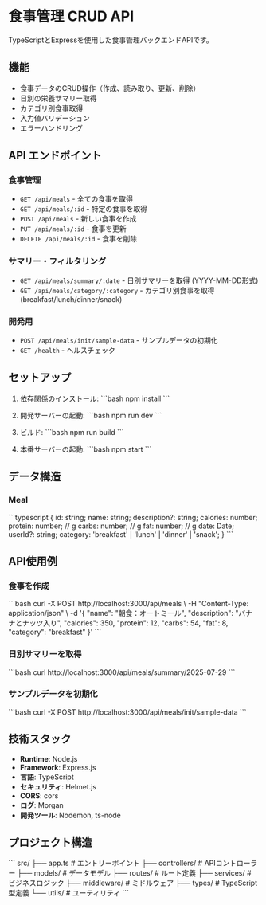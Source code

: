 # 食事管理 CRUD API

TypeScriptとExpressを使用した食事管理バックエンドAPIです。

## 機能

- 食事データのCRUD操作（作成、読み取り、更新、削除）
- 日別の栄養サマリー取得
- カテゴリ別食事取得
- 入力値バリデーション
- エラーハンドリング

## API エンドポイント

### 食事管理
- `GET /api/meals` - 全ての食事を取得
- `GET /api/meals/:id` - 特定の食事を取得
- `POST /api/meals` - 新しい食事を作成
- `PUT /api/meals/:id` - 食事を更新
- `DELETE /api/meals/:id` - 食事を削除

### サマリー・フィルタリング
- `GET /api/meals/summary/:date` - 日別サマリーを取得 (YYYY-MM-DD形式)
- `GET /api/meals/category/:category` - カテゴリ別食事を取得 (breakfast/lunch/dinner/snack)

### 開発用
- `POST /api/meals/init/sample-data` - サンプルデータの初期化
- `GET /health` - ヘルスチェック

## セットアップ

1. 依存関係のインストール:
\`\`\`bash
npm install
\`\`\`

2. 開発サーバーの起動:
\`\`\`bash
npm run dev
\`\`\`

3. ビルド:
\`\`\`bash
npm run build
\`\`\`

4. 本番サーバーの起動:
\`\`\`bash
npm start
\`\`\`

## データ構造

### Meal
\`\`\`typescript
{
  id: string;
  name: string;
  description?: string;
  calories: number;
  protein: number;  // g
  carbs: number;    // g
  fat: number;      // g
  date: Date;
  userId?: string;
  category: 'breakfast' | 'lunch' | 'dinner' | 'snack';
}
\`\`\`

## API使用例

### 食事を作成
\`\`\`bash
curl -X POST http://localhost:3000/api/meals \\
  -H "Content-Type: application/json" \\
  -d '{
    "name": "朝食：オートミール",
    "description": "バナナとナッツ入り",
    "calories": 350,
    "protein": 12,
    "carbs": 54,
    "fat": 8,
    "category": "breakfast"
  }'
\`\`\`

### 日別サマリーを取得
\`\`\`bash
curl http://localhost:3000/api/meals/summary/2025-07-29
\`\`\`

### サンプルデータを初期化
\`\`\`bash
curl -X POST http://localhost:3000/api/meals/init/sample-data
\`\`\`

## 技術スタック

- **Runtime**: Node.js
- **Framework**: Express.js
- **言語**: TypeScript
- **セキュリティ**: Helmet.js
- **CORS**: cors
- **ログ**: Morgan
- **開発ツール**: Nodemon, ts-node

## プロジェクト構造

\`\`\`
src/
├── app.ts              # エントリーポイント
├── controllers/        # APIコントローラー
├── models/            # データモデル
├── routes/            # ルート定義
├── services/          # ビジネスロジック
├── middleware/        # ミドルウェア
├── types/             # TypeScript型定義
└── utils/             # ユーティリティ
\`\`\`
